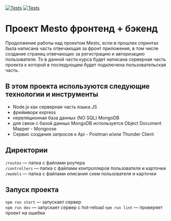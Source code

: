 [![Tests](https://github.com/Foxylabstory/express-mesto-gha/actions/workflows/tests-13-sprint.yml/badge.svg)](https://github.com/yandex-praktikum/express-mesto-gha/actions/workflows/tests-13-sprint.yml) [![Tests](https://github.com/Foxylabstory/express-mesto-gha/actions/workflows/tests-14-sprint.yml/badge.svg)](https://github.com/yandex-praktikum/express-mesto-gha/actions/workflows/tests-14-sprint.yml)
# Проект Mesto фронтенд + бэкенд

Продолжение работы над проектом Mesto, если в прошлих спринтах была написана часть отвечающая за фронт приложения, в том числе создание страниц отвечающих за регистрацию и авторизацию пользователя. То в данной части курса будет написана серверная часть проекта к которой в последующем будет подключена пользовательская часть.

## В этом проекта используются следующие технологии и инструменты

- Node.js как серверная часть языка JS
- фреймворк express
- нереляционная база данных (NO SQL) MongoDB
- для связи с базой данных MongoDB используется Object Document Mapper - Mongoose
- Сервис создания запросов к Api - Postman и/или Thunder Client 

## Директории

`/routes` — папка с файлами роутера  
`/controllers` — папка с файлами контроллеров пользователя и карточки   
`/models` — папка с файлами описания схем пользователя и карточки  

## Запуск проекта

`npm run start` — запускает сервер   
`npm run dev` — запускает сервер с hot-reload
`npm run lint` — проверяет проект на ошибки
